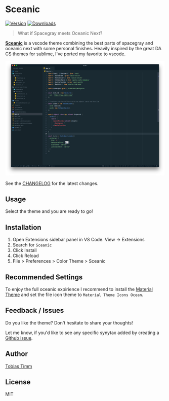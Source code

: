 # Sceanic

[![Version](https://vsmarketplacebadge.apphb.com/version/TobiasTimm.shuriken.svg)](https://marketplace.visualstudio.com/items?itemName=TobiasTimm.shuriken)
[![Downloads](https://img.shields.io/vscode-marketplace/d/TobiasTimm.shuriken.svg)](https://marketplace.visualstudio.com/items?itemName=TobiasTimm.shuriken)

> What if Spacegray meets Oceanic Next?

[**Sceanic**](https://tobiastimm.github.io/sceanic/) is a vscode theme combining the best parts of spacegray and oceanic next with some personal finishes. Heavily inspired by the great DA CS themes for sublime, I've ported my favorite to vscode.

![Screenshot](screenshot.png)

See the [CHANGELOG](CHANGELOG.md) for the latest changes.

## Usage

Select the theme and you are ready to go!

## Installation

1.  Open Extensions sidebar panel in VS Code. View → Extensions
1.  Search for `Sceanic`
1.  Click Install
1.  Click Reload
1.  File > Preferences > Color Theme > Sceanic

## Recommended Settings

To enjoy the full oceanic expirience I recommend to install the [Material Theme](https://marketplace.visualstudio.com/items?itemName=Equinusocio.vsc-material-theme) and set the file icon theme to `Material Theme Icons Ocean`.

## Feedback / Issues

Do you like the theme? Don't hesitate to share your thoughts!

Let me know, if you'd like to see any specific synytax added by creating a [Github issue](https://github.com/tobiastimm/shuriken/issues).

## Author

[Tobias Timm](https://twitter.com/TbsTimm)

## License

MIT
